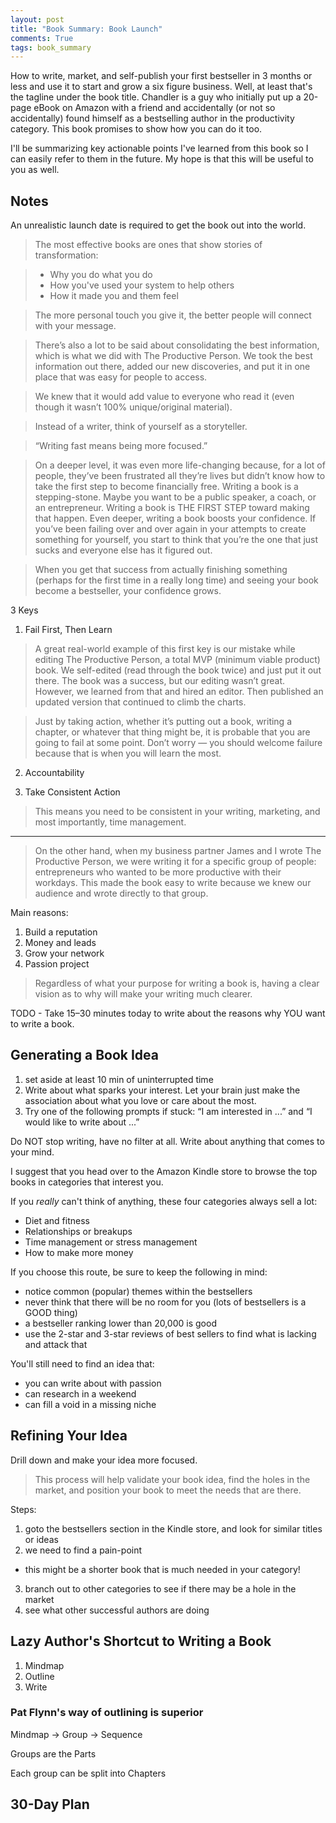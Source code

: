 ```yaml
---
layout: post
title: "Book Summary: Book Launch"
comments: True
tags: book_summary
---
```


How to write, market, and self-publish your first bestseller in 3 months or less and use it to start and grow a six figure business. Well, at least that's the tagline under the book title. Chandler is a guy who initially put up a 20-page eBook on Amazon with a friend and accidentally (or not so accidentally) found himself as a bestselling author in the productivity category. This book promises to show how you can do it too.

I'll be summarizing key actionable points I've learned from this book so I can easily refer to them in the future. My hope is that this will be useful to you as well.

## Notes

An unrealistic launch date is required to get the book out into the world.

> The most effective books are ones that show stories of transformation:

> - Why you do what you do
> - How you've used your system to help others
> - How it made you and them feel

> The more personal touch you give it, the better people will connect with your message.

> There’s also a lot to be said about consolidating the best information, which is what we did with The Productive Person. We took the best information out there, added our new discoveries, and put it in one place that was easy for people to access.

> We knew that it would add value to everyone who read it (even though it wasn’t 100% unique/original material).

> Instead of a writer, think of yourself as a storyteller.

> “Writing fast means being more focused.”

> On a deeper level, it was even more life-changing because, for a lot of people, they’ve been frustrated all they’re lives but didn’t know how to take the first step to become financially free.
Writing a book is a stepping-stone. Maybe you want to be a public speaker, a coach, or an entrepreneur. Writing a book is THE FIRST STEP toward making that happen.
Even deeper, writing a book boosts your confidence. If you’ve been failing over and over again in your attempts to create something for yourself, you start to think that you’re the one that just sucks and everyone else has it figured out.

> When you get that success from actually finishing something (perhaps for the first time in a really long time) and seeing your book become a bestseller, your confidence grows.

3 Keys

1. Fail First, Then Learn

> A great real-world example of this first key is our mistake while editing The Productive Person, a total MVP (minimum viable product) book. We self-edited (read through the book twice) and just put it out there.
The book was a success, but our editing wasn’t great. However, we learned from that and hired an editor. Then published an updated version that continued to climb the charts.

> Just by taking action, whether it’s putting out a book, writing a chapter, or whatever that thing might be, it is probable that you are going to fail at some point. Don’t worry — you should welcome failure because that is when you will learn the most.

2. Accountability

3. Take Consistent Action

> This means you need to be consistent in your writing, marketing, and most importantly, time management.

----

> On the other hand, when my business partner James and I wrote The Productive Person, we were writing it for a specific group of people: entrepreneurs who wanted to be more productive with their workdays. This made the book easy to write because we knew our audience and wrote directly to that group.

Main reasons:

1. Build a reputation
2. Money and leads
3. Grow your network
4. Passion project

> Regardless of what your purpose for writing a book is, having a clear vision as to why will make your writing much clearer.

TODO - Take 15–30 minutes today to write about the reasons why YOU want to write a book.

## Generating a Book Idea

1. set aside at least 10 min of uninterrupted time
2. Write about what sparks your interest. Let your brain just make the association about what you love or care about the most.
3. Try one of the following prompts if stuck: “I am interested in ...” and “I would like to write about ...”

Do NOT stop writing, have no filter at all. Write about anything that comes to your mind.

I suggest that you head over to the Amazon Kindle store to browse the top books in categories that interest you.

If you *really* can't think of anything, these four categories always sell a lot:

- Diet and fitness
- Relationships or breakups
- Time management or stress management
- How to make more money

If you choose this route, be sure to keep the following in mind:

- notice common (popular) themes within the bestsellers
- never think that there will be no room for you (lots of bestsellers is a GOOD thing)
- a bestseller ranking lower than 20,000 is good
- use the 2-star and 3-star reviews of best sellers to find what is lacking and attack that

You'll still need to find an idea that:

- you can write about with passion
- can research in a weekend
- can fill a void in a missing niche

## Refining Your Idea

Drill down and make your idea more focused.

> This process will help validate your book idea, find the holes in the market, and position your book to meet the needs that are there. 

Steps:

1. goto the bestsellers section in the Kindle store, and look for similar titles or ideas
2. we need to find a pain-point
  - this might be a shorter book that is much needed in your category!
3. branch out to other categories to see if there may be a hole in the market
4. see what other successful authors are doing

## Lazy Author's Shortcut to Writing a Book

1. Mindmap
2. Outline
3. Write

### Pat Flynn's way of outlining is superior

Mindmap -> Group -> Sequence

Groups are the Parts

Each group can be split into Chapters

## 30-Day Plan


